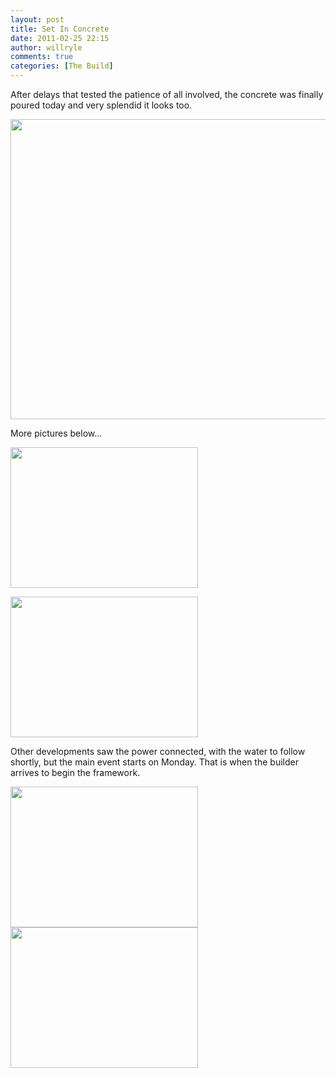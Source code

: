 ```yaml
---
layout: post
title: Set In Concrete
date: 2011-02-25 22:15
author: willryle
comments: true
categories: [The Build]
---
```

After delays that tested the patience of all involved, the concrete was finally poured today and very splendid it looks too. <a href="http://willryle.files.wordpress.com/2011/02/concrete-poured-007.jpg"></a>

<a href="http://willryle.files.wordpress.com/2011/02/concrete-poured-007.jpg"><img class="aligncenter size-full wp-image-394" title="Concrete Raft 01" src="http://willryle.files.wordpress.com/2011/02/concrete-poured-007.jpg" alt="" width="640" height="480" /></a>

More pictures below...

<!--more-->

<img class="alignright size-medium wp-image-396" title="Concrete Raft 03" src="http://willryle.files.wordpress.com/2011/02/concrete-poured-011.jpg?w=300" alt="" width="300" height="225" />

<a href="http://willryle.files.wordpress.com/2011/02/concrete-poured-006.jpg"><img class="size-medium wp-image-395 alignnone" title="Concrete Raft 02" src="http://willryle.files.wordpress.com/2011/02/concrete-poured-006.jpg?w=300" alt="" width="300" height="225" /></a>

Other developments saw the power connected, with the water to follow shortly, but the main event starts on Monday. That is when the builder arrives to begin the framework.

<a href="http://willryle.files.wordpress.com/2011/02/concrete-poured-014.jpg"><img class="alignnone size-medium wp-image-397" title="Concrete Raft 05" src="http://willryle.files.wordpress.com/2011/02/concrete-poured-014.jpg?w=300" alt="" width="300" height="225" /></a><a href="http://willryle.files.wordpress.com/2011/02/concrete-poured-015.jpg"><img class="size-medium wp-image-398 alignright" title="Concrete Raft 04" src="http://willryle.files.wordpress.com/2011/02/concrete-poured-015.jpg?w=300" alt="" width="300" height="225" /></a>

&nbsp;
